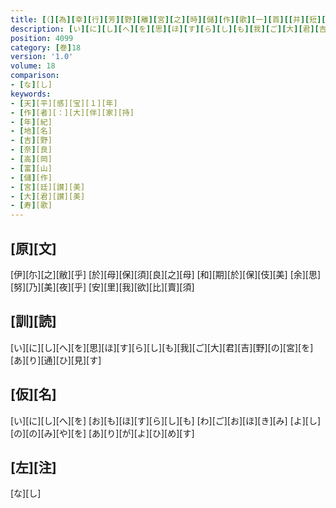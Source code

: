 ```yaml
---
title: [（][為][幸][行][芳][野][離][宮][之][時][儲][作][歌][一][首][[并][短][歌]][）][反][歌]
description: [い][に][し][へ][を][思][ほ][す][ら][し][も][我][ご][大][君][吉][野][の][宮][を][あ][り][通][ひ][見][す]
position: 4099
category: [巻]18
version: '1.0'
volume: 18
comparison:
- [な][し]
keywords:
- [天][平][感][宝][１][年]
- [作][者][：][大][伴][家][持]
- [年][紀]
- [地][名]
- [吉][野]
- [奈][良]
- [高][岡]
- [富][山]
- [儲][作]
- [宮][廷][讃][美]
- [大][君][讃][美]
- [寿][歌]
---
```


## [原][文]

[伊][尓][之][敝][乎] [於][母][保][須][良][之][母] [和][期][於][保][伎][美] [余][思][努][乃][美][夜][乎] [安][里][我][欲][比][賣][須]

## [訓][読]

[い][に][し][へ][を][思][ほ][す][ら][し][も][我][ご][大][君][吉][野][の][宮][を][あ][り][通][ひ][見][す]

## [仮][名]

[い][に][し][へ][を] [お][も][ほ][す][ら][し][も] [わ][ご][お][ほ][き][み] [よ][し][の][の][み][や][を] [あ][り][が][よ][ひ][め][す]

## [左][注]

[な][し]

